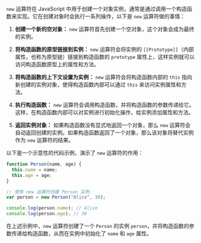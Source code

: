 `new` 运算符在 JavaScript 中用于创建一个对象实例，通常是通过调用一个构造函数来实现。它在创建对象时会执行一系列操作，以下是 `new` 运算符做的事情：

1. **创建一个新的空对象：** `new` 运算符首先创建一个空对象，这个对象会成为最终的实例。

2. **将构造函数的原型链接到实例：** `new` 运算符会将实例的 `[[Prototype]]`（内部属性，也称为原型链）链接到构造函数的 `prototype` 属性上，这样实例就可以访问构造函数原型上的属性和方法。

3. **将构造函数的上下文设置为实例：** `new` 运算符会将构造函数内部的 `this` 指向新创建的实例对象，使得构造函数内部可以通过 `this` 来访问实例属性和方法。

4. **执行构造函数：** `new` 运算符会调用构造函数，并将构造函数的参数传递给它。这样，在构造函数内部可以对实例进行初始化操作，给实例添加属性和方法。

5. **返回实例对象：** 如果构造函数没有显式地返回一个对象，那么 `new` 运算符会自动返回创建的实例。如果构造函数返回了一个对象，那么该对象将替代实例作为 `new` 运算符的结果。

以下是一个示意性的代码示例，演示了 `new` 运算符的作用：

```javascript
function Person(name, age) {
  this.name = name;
  this.age = age;
}

// 使用 new 运算符创建 Person 实例
var person = new Person("Alice", 30);

console.log(person.name); // Alice
console.log(person.age); // 30
```

在上述示例中，`new` 运算符创建了一个 `Person` 的实例 `person`，并将构造函数的参数传递给构造函数，从而在实例中初始化了 `name` 和 `age` 属性。
